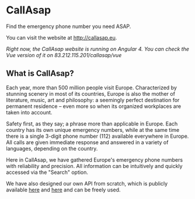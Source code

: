 # CallAsap

Find the emergency phone number you need ASAP.

You can visit the website at http://callasap.eu.

*Right now, the CallAsap website is running on Angular 4.
You can check the Vue version of it on 83.212.115.201/callasap/vue*

## What is CallAsap?

Each year, more than 500 million people visit Europe. Characterized by stunning scenery in most of its countries, Europe is also the mother of literature, music, art and philosophy: a seemingly perfect destination for permanent residence – even more so when its organized workplaces are taken into account.

Safety first, as they say; a phrase more than applicable in Europe. Each country has its own unique emergency numbers, while at the same time there is a single 3-digit phone number (112) available everywhere in Europe. All calls are given immediate response and answered in a variety of languages, depending on the country.

Here in CallAsap, we have gathered Europe's emergency phone numbers with reliability and precision. All information can be intuitively and quickly accessed via the "Search" option.

We have also designed our own API from scratch, which is publicly available [here](http://83.212.115.201/api/) and [here](https://github.com/gkamtzir/callAsap-API-PHP) and can be freely used.
